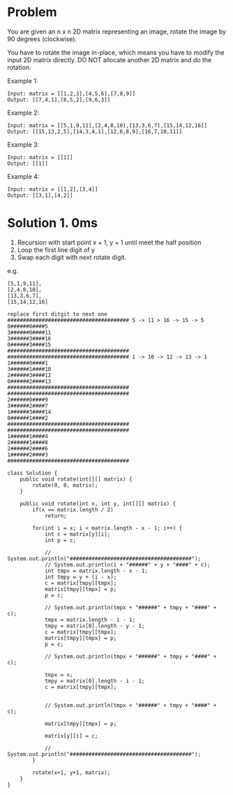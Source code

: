 # Problem
You are given an n x n 2D matrix representing an image, rotate the image by 90 degrees (clockwise).

You have to rotate the image in-place, which means you have to modify the input 2D matrix directly. DO NOT allocate another 2D matrix and do the rotation.

 

Example 1:
```
Input: matrix = [[1,2,3],[4,5,6],[7,8,9]]
Output: [[7,4,1],[8,5,2],[9,6,3]]
```
Example 2:
```
Input: matrix = [[5,1,9,11],[2,4,8,10],[13,3,6,7],[15,14,12,16]]
Output: [[15,13,2,5],[14,3,4,1],[12,6,8,9],[16,7,10,11]]
```
Example 3:
```
Input: matrix = [[1]]
Output: [[1]]
```
Example 4:
```
Input: matrix = [[1,2],[3,4]]
Output: [[3,1],[4,2]]
```

# Solution 1. 0ms
1. Recursion with start point x + 1, y + 1 until meet the half position
2. Loop the first line digit of y
3. Swap each digit with next rotate digit. 

e.g.
```
[5,1,9,11],
[2,4,8,10],
[13,3,6,7],
[15,14,12,16]

replace first ditgit to next one
####################################### 5 -> 11 > 16 -> 15 -> 5
0######0####5
3######0####11
3######3####16
0######3####15
#######################################
####################################### 1 -> 10 -> 12 -> 13 -> 1
1######0####1
3######1####10
2######3####12
0######2####13
#######################################
#######################################
2######0####9
3######2####7
1######3####14
0######1####2
#######################################
#######################################
1######1####4
2######1####8
2######2####6
1######2####3
#######################################
```

```
class Solution {
    public void rotate(int[][] matrix) {
        rotate(0, 0, matrix);
    }
    
    public void rotate(int x, int y, int[][] matrix) {
        if(x == matrix.length / 2)
            return;
        
        for(int i = x; i < matrix.length - x - 1; i++) {
            int c = matrix[y][i];
            int p = c;
            
            // System.out.println("#######################################");
            // System.out.println(i + "######" + y + "####" + c);
            int tmpx = matrix.length - x - 1;
            int tmpy = y + (i - x);
            c = matrix[tmpy][tmpx];
            matrix[tmpy][tmpx] = p;
            p = c;
            
            // System.out.println(tmpx + "######" + tmpy + "####" + c);
            tmpx = matrix.length - i - 1;
            tmpy = matrix[0].length - y - 1;
            c = matrix[tmpy][tmpx];
            matrix[tmpy][tmpx] = p;
            p = c;
            
            // System.out.println(tmpx + "######" + tmpy + "####" + c);
            
            tmpx = x;
            tmpy = matrix[0].length - i - 1;
            c = matrix[tmpy][tmpx];
            
            
            // System.out.println(tmpx + "######" + tmpy + "####" + c);
            
            matrix[tmpy][tmpx] = p;
            
            matrix[y][i] = c;   
            
            // System.out.println("#######################################");
        }
        
        rotate(x+1, y+1, matrix);
    }
}
```
